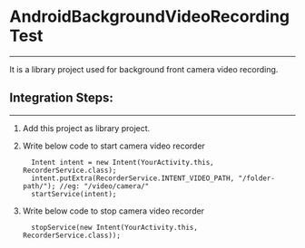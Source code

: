 # AndroidBackgroundVideoRecordingTest
---

It is a library project used for background front camera video recording.


## Integration Steps:
---

1. Add this project as library project.
2. Write below code to start camera video recorder

         Intent intent = new Intent(YourActivity.this, RecorderService.class);
         intent.putExtra(RecorderService.INTENT_VIDEO_PATH, "/folder-path/"); //eg: "/video/camera/"
         startService(intent);


3. Write below code to stop camera video recorder

         stopService(new Intent(YourActivity.this, RecorderService.class));
